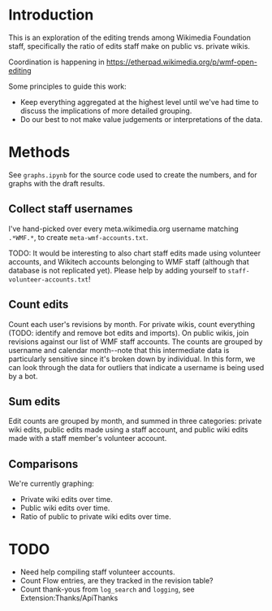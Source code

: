 Introduction
======

This is an exploration of the editing trends among Wikimedia Foundation staff,
specifically the ratio of edits staff make on public vs. private wikis.

Coordination is happening in https://etherpad.wikimedia.org/p/wmf-open-editing

Some principles to guide this work:
* Keep everything aggregated at the highest level until we've had time to
discuss the implications of more detailed grouping.
* Do our best to not make value judgements or interpretations of the data.

Methods
======

See `graphs.ipynb` for the source code used to create the numbers, and for
graphs with the draft results.

Collect staff usernames
-----

I've hand-picked over every meta.wikimedia.org username matching `.*WMF.*`, to
create `meta-wmf-accounts.txt`.

TODO: It would be interesting to also chart staff edits made using volunteer
accounts, and Wikitech accounts belonging to WMF staff (although that database
is not replicated yet).  Please help by adding yourself to
`staff-volunteer-accounts.txt`!

Count edits
-----

Count each user's revisions by month.  For private wikis, count everything
(TODO: identify and remove bot edits and imports).  On public wikis, join
revisions against our list of WMF staff accounts.  The counts are grouped by
username and calendar month--note that this intermediate data is particularly
sensitive since it's broken down by individual.  In this form, we can look
through the data for outliers that indicate a username is being used by a bot.

Sum edits
-----

Edit counts are grouped by month, and summed in three categories: private wiki
edits, public edits made using a staff account, and public wiki edits made with
a staff member's volunteer account.

Comparisons
-----

We're currently graphing:
* Private wiki edits over time.
* Public wiki edits over time.
* Ratio of public to private wiki edits over time.


TODO
======
* Need help compiling staff volunteer accounts.
* Count Flow entries, are they tracked in the revision table?
* Count thank-yous from `log_search` and `logging`, see Extension:Thanks/ApiThanks
